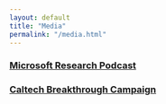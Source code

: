 ```yaml
---
layout: default
title: "Media"
permalink: "/media.html"
---
```


### [Microsoft Research Podcast](https://www.microsoft.com/en-us/research/blog/internships-ahoy-with-kirsten-bray-wei-dai-and-sara-beery/)

### [Caltech Breakthrough Campaign](https://breakthrough.caltech.edu/magazine/2018-nov/#article-The-Big-Picture)
